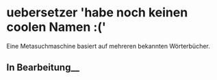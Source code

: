 # uebersetzer 'habe noch keinen coolen Namen :('

Eine Metasuchmaschine basiert auf mehreren bekannten Wörterbücher.

## In Bearbeitung__ 
